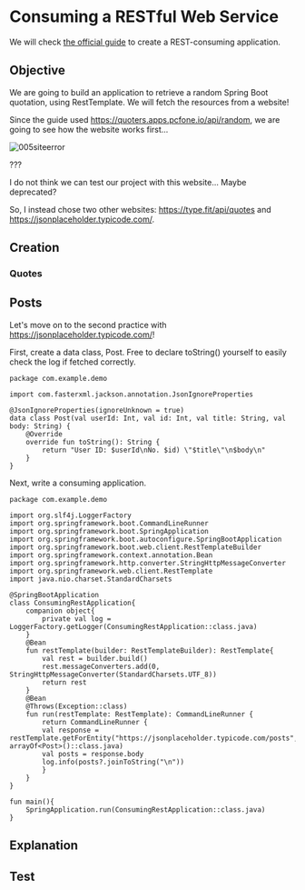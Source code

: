 # Consuming a RESTful Web Service
We will check [the official guide](https://spring.io/guides/gs/consuming-rest/) to create a REST-consuming application.

## Objective
We are going to build an application to retrieve a random Spring Boot quotation, using RestTemplate. We will fetch the resources from a website!

Since the guide used https://quoters.apps.pcfone.io/api/random, we are going to see how the website works first...

![005siteerror](https://user-images.githubusercontent.com/48712088/159046332-9f4e3b1e-f6be-4532-aed9-df4f650a0aad.png)

???

I do not think we can test our project with this website... Maybe deprecated?

So, I instead chose two other websites: https://type.fit/api/quotes and https://jsonplaceholder.typicode.com/.

## Creation
### Quotes

## Posts
Let's move on to the second practice with https://jsonplaceholder.typicode.com/!

First, create a data class, Post. Free to declare toString() yourself to easily check the log if fetched correctly.

    package com.example.demo

    import com.fasterxml.jackson.annotation.JsonIgnoreProperties

    @JsonIgnoreProperties(ignoreUnknown = true)
    data class Post(val userId: Int, val id: Int, val title: String, val body: String) {
        @Override
        override fun toString(): String {
            return "User ID: $userId\nNo. $id) \"$title\"\n$body\n"
        }
    }

Next, write a consuming application.

    package com.example.demo

    import org.slf4j.LoggerFactory
    import org.springframework.boot.CommandLineRunner
    import org.springframework.boot.SpringApplication
    import org.springframework.boot.autoconfigure.SpringBootApplication
    import org.springframework.boot.web.client.RestTemplateBuilder
    import org.springframework.context.annotation.Bean
    import org.springframework.http.converter.StringHttpMessageConverter
    import org.springframework.web.client.RestTemplate
    import java.nio.charset.StandardCharsets

    @SpringBootApplication
    class ConsumingRestApplication{
        companion object{
            private val log = LoggerFactory.getLogger(ConsumingRestApplication::class.java)
        }
        @Bean
        fun restTemplate(builder: RestTemplateBuilder): RestTemplate{
            val rest = builder.build()
            rest.messageConverters.add(0, StringHttpMessageConverter(StandardCharsets.UTF_8))
            return rest
        }
        @Bean
        @Throws(Exception::class)
        fun run(restTemplate: RestTemplate): CommandLineRunner {
            return CommandLineRunner {
            val response = restTemplate.getForEntity("https://jsonplaceholder.typicode.com/posts", arrayOf<Post>()::class.java)
            val posts = response.body
            log.info(posts?.joinToString("\n"))
            }
        }
    }

    fun main(){
        SpringApplication.run(ConsumingRestApplication::class.java)
    }

## Explanation

## Test
